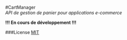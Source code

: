 #CartManager  
*API de gestion de panier pour applications e-commerce*

**!!! En cours de développement !!!**

###License 
[MIT](http://opensource.org/licenses/MIT)